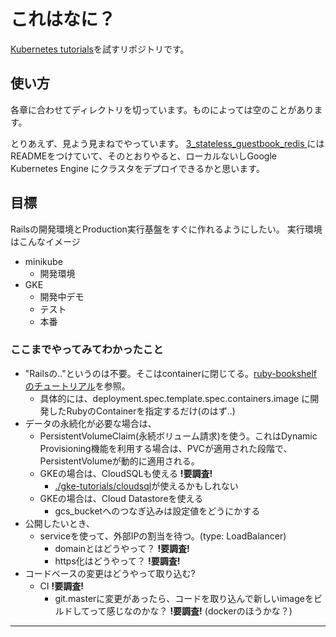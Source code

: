 # これはなに？
[Kubernetes tutorials](https://kubernetes.io/docs/tutorials/)を試すリポジトリです。

## 使い方
各章に合わせてディレクトリを切っています。ものによっては空のことがあります。

とりあえず、見よう見まねでやっています。
 [3_stateless_guestbook_redis ](./3_stateless_guestbook_redis)にはREADMEをつけていて、そのとおりやると、ローカルないしGoogle Kubernetes Engine にクラスタをデプロイできるかと思います。

## 目標
Railsの開発環境とProduction実行基盤をすぐに作れるようにしたい。
実行環境はこんなイメージ
  - minikube
    - 開発環境
  - GKE
    - 開発中デモ
    - テスト
    - 本番

### ここまでやってみてわかったこと
- "Railsの.."というのは不要。そこはcontainerに閉じてる。[ruby-bookshelfのチュートリアル](./5_Ruuning_Ruby_Bookshelf/README.md)を参照。
  - 具体的には、deployment.spec.template.spec.containers.image に開発したRubyのContainerを指定するだけ(のはず..)
- データの永続化が必要な場合は、
  - PersistentVolumeClaim(永続ボリューム請求)を使う。これはDynamic Provisioning機能を利用する場合は、PVCが適用された段階で、PersistentVolumeが動的に適用される。
  - GKEの場合は、CloudSQLも使える **!要調査!**
    - [./gke-tutorials/cloudsql](./gke-tutorials/cloudsql)が使えるかもしれない
  - GKEの場合は、Cloud Datastoreを使える
    - gcs_bucketへのつなぎ込みは設定値をどうにかする
- 公開したいとき、
  - serviceを使って、外部IPの割当を待つ。(type: LoadBalancer)
    - domainとはどうやって？ **!要調査!**
    - https化はどうやって？ **!要調査!**
- コードベースの変更はどうやって取り込む?
  - CI **!要調査!**
    - git.masterに変更があったら、コードを取り込んで新しいimageをビルドしてって感じなのかな？ **!要調査!** (dockerのほうかな？)



---
